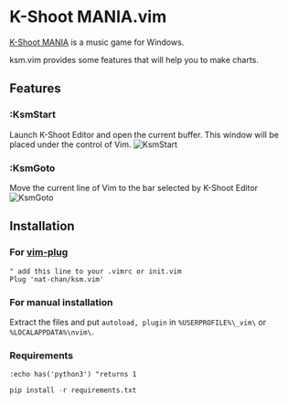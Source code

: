# K-Shoot MANIA.vim
[K-Shoot MANIA](https://www.kshootmania.com/en) is a music game for Windows.

ksm.vim provides some features that will help you to make charts.
## Features
### :KsmStart
Launch K-Shoot Editor and open the current buffer. This window will be placed under the control of Vim.
![KsmStart](https://github.com/nat-chan/ksm.vim/wiki/images/KsmStart.gif)
### :KsmGoto
Move the current line of Vim to the bar selected by K-Shoot Editor
![KsmGoto](https://github.com/nat-chan/ksm.vim/wiki/images/KsmGoto.gif)

## Installation

### For [vim-plug](https://github.com/junegunn/vim-plug)
```vim
" add this line to your .vimrc or init.vim
Plug 'nat-chan/ksm.vim'
```

### For manual installation
Extract the files and put ```autoload, plugin``` in ```%USERPROFILE%\_vim\``` or ```%LOCALAPPDATA%\nvim\```.

### Requirements
```vim
:echo has('python3') "returns 1
```

```python
pip install -r requirements.txt
```
